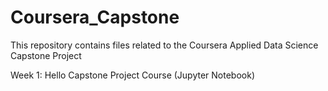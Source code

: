 # Coursera_Capstone
This repository contains files related to the Coursera Applied Data Science Capstone Project

Week 1: Hello Capstone Project Course (Jupyter Notebook)
